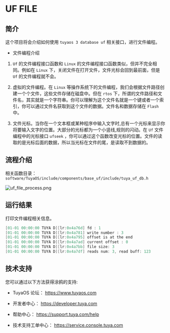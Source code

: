 

# UF FILE

##  简介

这个项目将会介绍如何使用 `tuyaos 3 database uf` 相关接口，进行文件编程。

* 文件编程介绍

1. `Uf` 的文件编程接口函数和 `Linux` 的文件编程接口函数类似，但并不完全相同。例如在 `Linux` 下，关闭文件在打开文件，文件光标会回到最前面，但是 `Uf` 的文件编程就不会。

2. 虚拟的文件编程。在 `Linux` 等操作系统下的文件编程，我们会根据文件路径创建一个个文件，这些文件存储在磁盘中。但在 `rtos` 下，所谓的文件路径和文件名，其实就是一个字符串。你可以理解为这个文件名就是一个键或者一个索引，你可以通过文件名获取到这个文件的数据。文件名和数据存储在 `Flash` 中。

3. 文件光标。当你在一个文本框或某种程序中输入文字时,总有一个光标来显示你将要输入文字的位置。大部分的光标都为一个小竖线,规则的闪动。在 `Uf` 文件编程中的光标接口 `ufseek` ，你可以通过这个函数改变光标的位置。文件的读取的是光标后面的数据，所以当光标在文件的尾，是读取不到数据的。

## 流程介绍
相关函数目录：
`software/TuyaOS/include/components/base_uf/include/tuya_uf_db.h`

![uf_file_process.png](https://airtake-public-data-1254153901.cos.ap-shanghai.myqcloud.com/content-platform/hestia/16556445693b05ea1fd9e.png)

## 运行结果
打印文件编程相关信息。
```c
[01-01 00:00:00 TUYA D][lr:0x4a76d] fd : 1
[01-01 00:00:00 TUYA D][lr:0x4a781] write number : 3
[01-01 00:00:00 TUYA D][lr:0x4a795] offset is at the end
[01-01 00:00:00 TUYA D][lr:0x4a7ad] current offset : 0
[01-01 00:00:00 TUYA D][lr:0x4a7bb] file size: 3
[01-01 00:00:00 TUYA D][lr:0x4a7df] reads num: 3, read buff: 123
```

## 技术支持

您可以通过以下方法获得涂鸦的支持:

- TuyaOS 论坛： https://www.tuyaos.com

- 开发者中心： https://developer.tuya.com

- 帮助中心： https://support.tuya.com/help

- 技术支持工单中心： https://service.console.tuya.com
